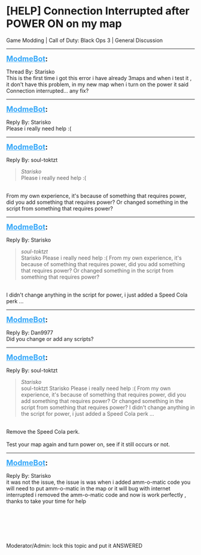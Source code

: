 # [HELP] Connection Interrupted after POWER ON on my map
Game Modding | Call of Duty: Black Ops 3 | General Discussion

---
<strong style="font-size: 1.4em;"><span style="text-decoration: underline;text-decoration-color: #34a7f9;"><span style="color:#34a7f9;">ModmeBot</span></span>:</strong>

<p>Thread By: Starisko<br />This is the first time i got this error i have already 3maps and when i test it , it don&#39;t have this problem, in my new map when i turn on the power it said Connection interrupted... any fix?</p>

---
<strong style="font-size: 1.4em;"><span style="text-decoration: underline;text-decoration-color: #34a7f9;"><span style="color:#34a7f9;">ModmeBot</span></span>:</strong>

<p>Reply By: Starisko<br />Please i really need help :(</p>

---
<strong style="font-size: 1.4em;"><span style="text-decoration: underline;text-decoration-color: #34a7f9;"><span style="color:#34a7f9;">ModmeBot</span></span>:</strong>

<p>Reply By: soul-toktzt<br /><blockquote><em>Starisko</em><br />Please i really need help :(</blockquote><br /> From my own experience, it&#39;s because of something that requires power, did you add something that requires power? Or changed something in the script from something that requires power?</p>

---
<strong style="font-size: 1.4em;"><span style="text-decoration: underline;text-decoration-color: #34a7f9;"><span style="color:#34a7f9;">ModmeBot</span></span>:</strong>

<p>Reply By: Starisko<br /><blockquote><em>soul-toktzt</em><br />Starisko Please i really need help :(  From my own experience, it&#39;s because of something that requires power, did you add something that requires power? Or changed something in the script from something that requires power?</blockquote><br /> I didn&#39;t change anything in the script for power, i just added a Speed Cola perk ...</p>

---
<strong style="font-size: 1.4em;"><span style="text-decoration: underline;text-decoration-color: #34a7f9;"><span style="color:#34a7f9;">ModmeBot</span></span>:</strong>

<p>Reply By: Dan9977<br />Did you change or add any scripts?</p>

---
<strong style="font-size: 1.4em;"><span style="text-decoration: underline;text-decoration-color: #34a7f9;"><span style="color:#34a7f9;">ModmeBot</span></span>:</strong>

<p>Reply By: soul-toktzt<br /><blockquote><em>Starisko</em><br />soul-toktzt Starisko Please i really need help :(  From my own experience, it&#39;s because of something that requires power, did you add something that requires power? Or changed something in the script from something that requires power?  I didn&#39;t change anything in the script for power, i just added a Speed Cola perk ...</blockquote><br /> Remove the Speed Cola perk.<br /> <br />Test your map again and turn power on, see if it still occurs or not.</p>

---
<strong style="font-size: 1.4em;"><span style="text-decoration: underline;text-decoration-color: #34a7f9;"><span style="color:#34a7f9;">ModmeBot</span></span>:</strong>

<p>Reply By: Starisko<br />it was not the issue, the issue is was when i added amm-o-matic code you will need to put amm-o-matic in the map or it will bug with internet interrupted i removed the amm-o-matic code and now is work perfectly , thanks to take your time for help<br /> <br /> <br /> <br /> <br /> <br /> <br />Moderator/Admin: lock this topic and put it ANSWERED</p>
